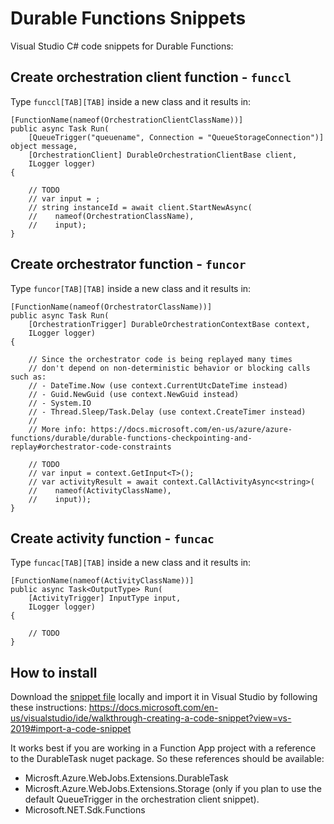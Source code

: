 # Durable Functions Snippets
Visual Studio C# code snippets for Durable Functions:

##  Create orchestration client function - `funccl`

Type `funccl[TAB][TAB]` inside a new class and it results in:

```
[FunctionName(nameof(OrchestrationClientClassName))]
public async Task Run(
    [QueueTrigger("queuename", Connection = "QueueStorageConnection")] object message,
    [OrchestrationClient] DurableOrchestrationClientBase client,
    ILogger logger)
{

    // TODO
    // var input = ;
    // string instanceId = await client.StartNewAsync(
    //    nameof(OrchestrationClassName), 
    //    input);
}
```

## Create orchestrator function - `funcor`

Type `funcor[TAB][TAB]` inside a new class and it results in:

```
[FunctionName(nameof(OrchestratorClassName))]
public async Task Run(
    [OrchestrationTrigger] DurableOrchestrationContextBase context,
    ILogger logger)
{

    // Since the orchestrator code is being replayed many times
    // don't depend on non-deterministic behavior or blocking calls such as:
    // - DateTime.Now (use context.CurrentUtcDateTime instead)
    // - Guid.NewGuid (use context.NewGuid instead)
    // - System.IO
    // - Thread.Sleep/Task.Delay (use context.CreateTimer instead)
    //
    // More info: https://docs.microsoft.com/en-us/azure/azure-functions/durable/durable-functions-checkpointing-and-replay#orchestrator-code-constraints

    // TODO
    // var input = context.GetInput<T>();
    // var activityResult = await context.CallActivityAsync<string>(
    //    nameof(ActivityClassName),
    //    input));
}
```

## Create activity function - `funcac`

Type `funcac[TAB][TAB]` inside a new class and it results in:

```
[FunctionName(nameof(ActivityClassName))]
public async Task<OutputType> Run(
    [ActivityTrigger] InputType input,
    ILogger logger)
{

    // TODO
}
```

## How to install

Download the [snippet file](/visualstudio-csharp/durablefunctions.snippet) locally and import it in Visual Studio by following these instructions:
https://docs.microsoft.com/en-us/visualstudio/ide/walkthrough-creating-a-code-snippet?view=vs-2019#import-a-code-snippet

It works best if you are working in a Function App project with a reference to the DurableTask nuget package. So these references should be available: 
- Microsft.Azure.WebJobs.Extensions.DurableTask
- Microsft.Azure.WebJobs.Extensions.Storage (only if you plan to use the default QueueTrigger in the orchestration client snippet).
- Microsoft.NET.Sdk.Functions